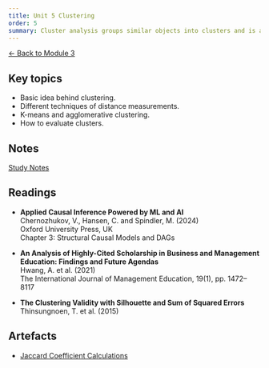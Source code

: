 ```yaml
---
title: Unit 5 Clustering
order: 5
summary: Cluster analysis groups similar objects into clusters and is a key exploratory data analysis technique widely used across fields like pattern recognition, image analysis, and machine learning.
---
```


[← Back to Module 3](./)

## Key topics
- Basic idea behind clustering.
- Different techniques of distance measurements.
- K-means and agglomerative clustering.
- How to evaluate clusters.

## Notes
[Study Notes](../../artefacts/module-3/unit-5-clustering.md)

## Readings
- **Applied Causal Inference Powered by ML and AI**  
  Chernozhukov, V., Hansen, C. and Spindler, M. (2024)  
  Oxford University Press, UK  
  Chapter 3: Structural Causal Models and DAGs

- **An Analysis of Highly-Cited Scholarship in Business and Management Education: Findings and Future Agendas**  
  Hwang, A. et al. (2021)  
  The International Journal of Management Education, 19(1), pp. 1472–8117

- **The Clustering Validity with Silhouette and Sum of Squared Errors**  
  Thinsungnoen, T. et al. (2015)

## Artefacts
- [Jaccard Coefficient Calculations](../../artefacts/module-3/unit-5-Jaccard_Coefficient_Calculations_updated.ipynb)
